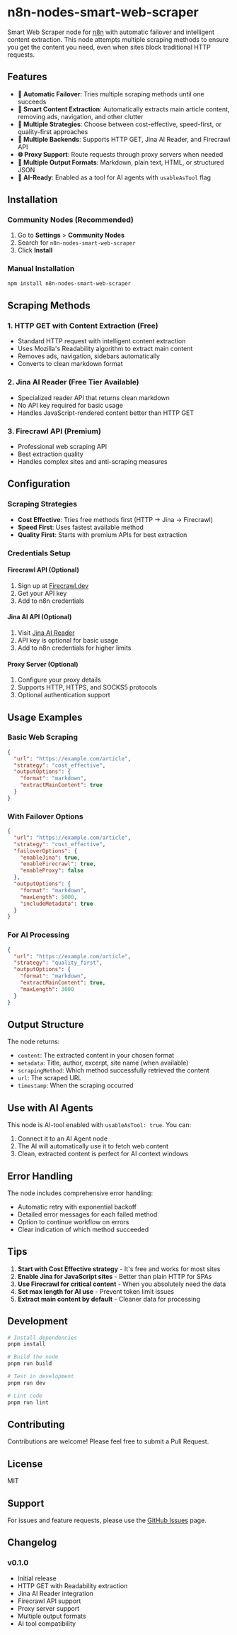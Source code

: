 # n8n-nodes-smart-web-scraper

Smart Web Scraper node for [n8n](https://n8n.io/) with automatic failover and intelligent content extraction. This node attempts multiple scraping methods to ensure you get the content you need, even when sites block traditional HTTP requests.

## Features

- **🚀 Automatic Failover**: Tries multiple scraping methods until one succeeds
- **📄 Smart Content Extraction**: Automatically extracts main article content, removing ads, navigation, and other clutter
- **🎯 Multiple Strategies**: Choose between cost-effective, speed-first, or quality-first approaches
- **🔄 Multiple Backends**: Supports HTTP GET, Jina AI Reader, and Firecrawl API
- **🌐 Proxy Support**: Route requests through proxy servers when needed
- **📝 Multiple Output Formats**: Markdown, plain text, HTML, or structured JSON
- **🤖 AI-Ready**: Enabled as a tool for AI agents with `usableAsTool` flag

## Installation

### Community Nodes (Recommended)

1. Go to **Settings** > **Community Nodes**
2. Search for `n8n-nodes-smart-web-scraper`
3. Click **Install**

### Manual Installation

```bash
npm install n8n-nodes-smart-web-scraper
```

## Scraping Methods

### 1. HTTP GET with Content Extraction (Free)
- Standard HTTP request with intelligent content extraction
- Uses Mozilla's Readability algorithm to extract main content
- Removes ads, navigation, sidebars automatically
- Converts to clean markdown format

### 2. Jina AI Reader (Free Tier Available)
- Specialized reader API that returns clean markdown
- No API key required for basic usage
- Handles JavaScript-rendered content better than HTTP GET

### 3. Firecrawl API (Premium)
- Professional web scraping API
- Best extraction quality
- Handles complex sites and anti-scraping measures

## Configuration

### Scraping Strategies

- **Cost Effective**: Tries free methods first (HTTP → Jina → Firecrawl)
- **Speed First**: Uses fastest available method
- **Quality First**: Starts with premium APIs for best extraction

### Credentials Setup

#### Firecrawl API (Optional)
1. Sign up at [Firecrawl.dev](https://firecrawl.dev)
2. Get your API key
3. Add to n8n credentials

#### Jina AI API (Optional)
1. Visit [Jina AI Reader](https://jina.ai/reader/)
2. API key is optional for basic usage
3. Add to n8n credentials for higher limits

#### Proxy Server (Optional)
1. Configure your proxy details
2. Supports HTTP, HTTPS, and SOCKS5 protocols
3. Optional authentication support

## Usage Examples

### Basic Web Scraping
```json
{
  "url": "https://example.com/article",
  "strategy": "cost_effective",
  "outputOptions": {
    "format": "markdown",
    "extractMainContent": true
  }
}
```

### With Failover Options
```json
{
  "url": "https://example.com/article",
  "strategy": "cost_effective",
  "failoverOptions": {
    "enableJina": true,
    "enableFirecrawl": true,
    "enableProxy": false
  },
  "outputOptions": {
    "format": "markdown",
    "maxLength": 5000,
    "includeMetadata": true
  }
}
```

### For AI Processing
```json
{
  "url": "https://example.com/article",
  "strategy": "quality_first",
  "outputOptions": {
    "format": "markdown",
    "extractMainContent": true,
    "maxLength": 3000
  }
}
```

## Output Structure

The node returns:
- `content`: The extracted content in your chosen format
- `metadata`: Title, author, excerpt, site name (when available)
- `scrapingMethod`: Which method successfully retrieved the content
- `url`: The scraped URL
- `timestamp`: When the scraping occurred

## Use with AI Agents

This node is AI-tool enabled with `usableAsTool: true`. You can:
1. Connect it to an AI Agent node
2. The AI will automatically use it to fetch web content
3. Clean, extracted content is perfect for AI context windows

## Error Handling

The node includes comprehensive error handling:
- Automatic retry with exponential backoff
- Detailed error messages for each failed method
- Option to continue workflow on errors
- Clear indication of which method succeeded

## Tips

1. **Start with Cost Effective strategy** - It's free and works for most sites
2. **Enable Jina for JavaScript sites** - Better than plain HTTP for SPAs
3. **Use Firecrawl for critical content** - When you absolutely need the data
4. **Set max length for AI use** - Prevent token limit issues
5. **Extract main content by default** - Cleaner data for processing

## Development

```bash
# Install dependencies
pnpm install

# Build the node
pnpm run build

# Test in development
pnpm run dev

# Lint code
pnpm run lint
```

## Contributing

Contributions are welcome! Please feel free to submit a Pull Request.

## License

MIT

## Support

For issues and feature requests, please use the [GitHub Issues](https://github.com/jezweb/n8n-nodes-smart-web-scraper/issues) page.

## Changelog

### v0.1.0
- Initial release
- HTTP GET with Readability extraction
- Jina AI Reader integration
- Firecrawl API support
- Proxy server support
- Multiple output formats
- AI tool compatibility